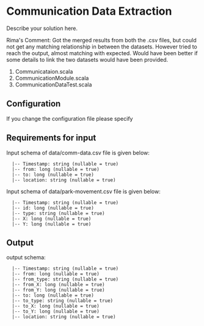 # Communication Data Extraction  

Describe your solution here.

Rima's Comment:
Got the merged results from both the .csv files, but could not get any matching relationship in between the datasets.
However tried to reach the output, almost matching with expected. Would have been better if some details to link the two datasets would have been provided.
1.	Communicataion.scala
2.	CommunicationModule.scala
3.	CommunicationDataTest.scala


## <a name="configuration">Configuration</a>
If you change the configuration file please specify 

 
## <a name="input">Requirements for input</a>

Input schema of data/comm-data.csv file is given below:

```
  |-- Timestamp: string (nullable = true)
  |-- from: long (nullable = true)
  |-- to: long (nullable = true)
  |-- location: string (nullable = true)
```
Input schema of data/park-movement.csv file is given below:

```
  |-- Timestamp: string (nullable = true)
  |-- id: long (nullable = true)
  |-- type: string (nullable = true)
  |-- X: long (nullable = true)
  |-- Y: long (nullable = true)
```

## <a name="output">Output</a>

output schema: 

```
  |-- Timestamp: string (nullable = true)
  |-- from: long (nullable = true)
  |-- from_type: string (nullable = true)
  |-- from_X: long (nullable = true)
  |-- from_Y: long (nullable = true)
  |-- to: long (nullable = true)
  |-- to_type: string (nullable = true)
  |-- to_X: long (nullable = true)
  |-- to_Y: long (nullable = true)
  |-- location: string (nullable = true)
  
```
